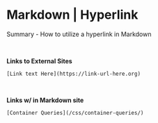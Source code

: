 # Markdown | Hyperlink

Summary - How to utilize a hyperlink in Markdown

<br>

**Links to External Sites**
```
[Link text Here](https://link-url-here.org)
```

<br>

**Links w/ in Markdown site**
```
[Container Queries](/css/container-queries/) 
```

